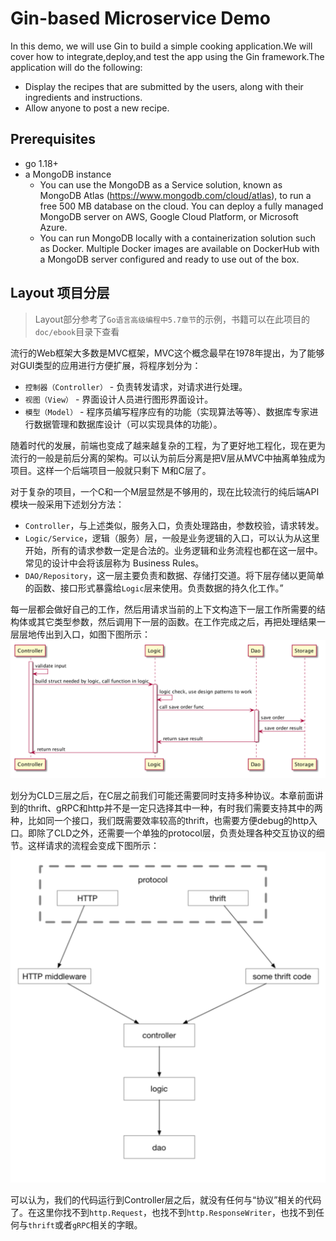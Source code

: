 # Gin-based Microservice Demo

In this demo, we will use Gin to build a simple cooking application.We will cover how to integrate,deploy,and test the app using the Gin framework.The application will do the following:
* Display the recipes that are submitted by the users, along with their ingredients and instructions.
* Allow anyone to post a new recipe.


## Prerequisites
* go 1.18+
* a MongoDB instance
  * You can use the MongoDB as a Service solution, known as MongoDB Atlas (https://www.mongodb.com/cloud/atlas), to run a free 500 MB database on the cloud. You can deploy a fully managed MongoDB server on AWS, Google Cloud Platform, or Microsoft Azure. 
  * You can run MongoDB locally with a containerization solution such as Docker. Multiple Docker images are available on DockerHub with a MongoDB server configured and ready to use out of the box.


## Layout 项目分层
> Layout部分参考了`Go语言高级编程中5.7章节`的示例，书籍可以在此项目的`doc/ebook`目录下查看

流行的Web框架大多数是MVC框架，MVC这个概念最早在1978年提出，为了能够对GUI类型的应用进行方便扩展，将程序划分为：
* `控制器（Controller）` - 负责转发请求，对请求进行处理。
* `视图（View）` - 界面设计人员进行图形界面设计。
* `模型（Model）` - 程序员编写程序应有的功能（实现算法等等）、数据库专家进行数据管理和数据库设计（可以实现具体的功能）。

随着时代的发展，前端也变成了越来越复杂的工程，为了更好地工程化，现在更为流行的一般是前后分离的架构。可以认为前后分离是把V层从MVC中抽离单独成为项目。这样一个后端项目一般就只剩下 M和C层了。

对于复杂的项目，一个C和一个M层显然是不够用的，现在比较流行的纯后端API模块一般采用下述划分方法：
* `Controller`，与上述类似，服务入口，负责处理路由，参数校验，请求转发。
* `Logic/Service`，逻辑（服务）层，一般是业务逻辑的入口，可以认为从这里开始，所有的请求参数一定是合法的。业务逻辑和业务流程也都在这一层中。常见的设计中会将该层称为 Business Rules。
* `DAO/Repository`，这一层主要负责和数据、存储打交道。将下层存储以更简单的函数、接口形式暴露给`Logic`层来使用。负责数据的持久化工作。”

每一层都会做好自己的工作，然后用请求当前的上下文构造下一层工作所需要的结构体或其它类型参数，然后调用下一层的函数。在工作完成之后，再把处理结果一层层地传出到入口，如图下图所示：
![img.png](doc/asset/cld.png)

划分为CLD三层之后，在C层之前我们可能还需要同时支持多种协议。本章前面讲到的thrift、gRPC和http并不是一定只选择其中一种，有时我们需要支持其中的两种，比如同一个接口，我们既需要效率较高的thrift，也需要方便debug的http入口。即除了CLD之外，还需要一个单独的protocol层，负责处理各种交互协议的细节。这样请求的流程会变成下图所示：
![img.png](doc/asset/pcld.png)

可以认为，我们的代码运行到Controller层之后，就没有任何与“协议”相关的代码了。在这里你找不到`http.Request`，也找不到`http.ResponseWriter`，也找不到任何与`thrift`或者`gRPC`相关的字眼。


